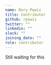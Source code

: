 ```yaml
---
name: Rory Powis
title: Contributor
github: rpowis
twitter: ""
linkedin: ""
slack: ""
joining_date: ""
role: contributor
---
```


Still waiting for this
